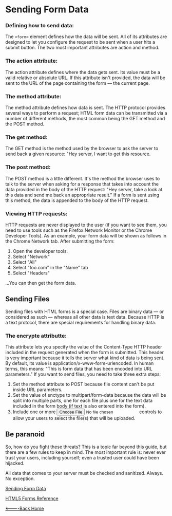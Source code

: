 # Sending Form Data

### Defining how to send data:

The ``` <form> ``` element defines how the data will be sent. All of its attributes are designed to let you configure the request to be sent when a user hits a submit button. The two most important attributes are action and method.

### The action attribute:

The action attribute defines where the data gets sent. Its value must be a valid relative or absolute URL. If this attribute isn't provided, the data will be sent to the URL of the page containing the form — the current page.

### The method attribute:
The method attribute defines how data is sent. The HTTP protocol provides several ways to perform a request; HTML form data can be transmitted via a number of different methods, the most common being the GET method and the POST method.

### The get method:
The GET method is the method used by the browser to ask the server to send back a given resource: "Hey server, I want to get this resource.

### The post method:
The POST method is a little different. It's the method the browser uses to talk to the server when asking for a response that takes into account the data provided in the body of the HTTP request: "Hey server, take a look at this data and send me back an appropriate result." If a form is sent using this method, the data is appended to the body of the HTTP request.

### Viewing HTTP requests:
HTTP requests are never displayed to the user (if you want to see them, you need to use tools such as the Firefox Network Monitor or the Chrome Developer Tools). As an example, your form data will be shown as follows in the Chrome Network tab. After submitting the form:

1. Open the developer tools.
1. Select "Network"
1. Select "All"
1. Select "foo.com" in the "Name" tab
1. Select "Headers"


...You can then get the form data.

## Sending Files

Sending files with HTML forms is a special case. Files are binary data — or considered as such — whereas all other data is text data. Because HTTP is a text protocol, there are special requirements for handling binary data.

### The encrypte attributte:
This attribute lets you specify the value of the Content-Type HTTP header included in the request generated when the form is submitted. This header is very important because it tells the server what kind of data is being sent. By default, its value is application/x-www-form-urlencoded. In human terms, this means: "This is form data that has been encoded into URL parameters."
If you want to send files, you need to take three extra steps:

1. Set the method attribute to POST because file content can't be put inside URL parameters.
1. Set the value of enctype to multipart/form-data because the data will be split into multiple parts, one for each file plus one for the text data included in the form body (if text is also entered into the form).
1. Include one or more <input type="file"> controls to allow your users to select the file(s) that will be uploaded.

## Be paranoid

So, how do you fight these threats? This is a topic far beyond this guide, but there are a few rules to keep in mind. The most important rule is: never ever trust your users, including yourself; even a trusted user could have been hijacked.

All data that comes to your server must be checked and sanitized. Always. No exception.

[Sending Form Data](https://developer.mozilla.org/en-US/docs/Learn/Forms/Sending_and_retrieving_form_data)

[HTML5 Forms Reference ](https://htmlreference.io/forms/)


[<----Back Home](../README.md)